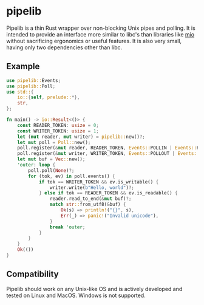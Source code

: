 # pipelib
Pipelib is a thin Rust wrapper over non-blocking Unix pipes and polling. It is intended to provide
an interface more similar to libc's than libraries like [mio](https://crates.io/crates/mio)
without sacrificing ergonomics or useful features. It is also very small, having only two
dependencies other than libc.

## Example
```rust
use pipelib::Events; 
use pipelib::Poll;
use std::{
    io::{self, prelude::*},
    str,
};

fn main() -> io::Result<()> {
    const READER_TOKEN: usize = 0;
    const WRITER_TOKEN: usize = 1;
    let (mut reader, mut writer) = pipelib::new()?;
    let mut poll = Poll::new();
    poll.register(&mut reader, READER_TOKEN, Events::POLLIN | Events::POLLERR);
    poll.register(&mut writer, WRITER_TOKEN, Events::POLLOUT | Events::POLLERR);
    let mut buf = Vec::new();
    'outer: loop {
        poll.poll(None)?;
        for (tok, ev) in poll.events() {
            if tok == WRITER_TOKEN && ev.is_writable() {
                writer.write(b"Hello, world")?;
            } else if tok == READER_TOKEN && ev.is_readable() {
                reader.read_to_end(&mut buf)?;
                match str::from_utf8(&buf) {
                    Ok(s) => println!("{}", s),
                    Err(_) => panic!("Invalid unicode"),
                }
                break 'outer;
            }
        }
    }
    Ok(())
}
```

## Compatibility
Pipelib should work on any Unix-like OS and is actively developed and tested on Linux and
MacOS. Windows is not supported.

